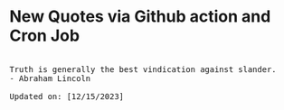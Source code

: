 # New Quotes via Github action and Cron Job

<pre>
<!-- #quote -->
Truth is generally the best vindication against slander.
- Abraham Lincoln

Updated on: [12/15/2023]
<!-- #quoteEnd -->
</pre>
